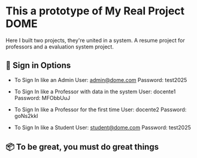 # This a prototype of My Real Project DOME

Here I built two projects, they're united in a system. A resume project for professors and a evaluation system project.

## 🚀 Sign in Options
- To Sign In like an Admin
User: admin@dome.com
Password: test2025

- To Sign In like a Professor with data in the system
User: docente1
Password: MFObbUuJ

- To Sign In like a Professor for the first time
User: docente2
Password: goNs2kkI

- To Sign In like a Student
User: student@dome.com
Password: test2025

## 📦 To be great, you must do great things
